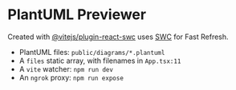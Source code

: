 # PlantUML Previewer
Created with [@vitejs/plugin-react-swc](https://github.com/vitejs/vite-plugin-react-swc) uses [SWC](https://swc.rs/) for Fast Refresh.

- PlantUML files: `public/diagrams/*.plantuml`
- A `files` static array, with filenames in `App.tsx:11`
- A `vite` watcher: `npm run dev`
- An `ngrok` proxy: `npm run expose`